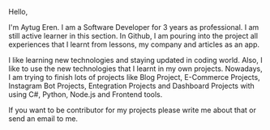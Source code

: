 Hello,

I'm Aytug Eren. I am a Software Developer for 3 years as professional. 
I am still active learner in this section. In Github, I am pouring into the project all experiences that I learnt from lessons, my company and articles as an app. 

I like learning new technologies and staying updated in coding world. 
Also, I like to use the new technologies that I learnt in my own projects. 
Nowadays, I am trying to finish lots of projects like Blog Project, E-Commerce Projects, Instagram Bot Projects, Entegration Projects and Dashboard Projects with using
C#, Python, Node.js and Frontend tools.

If you want to be contributor for my projects please write me about that or send an email to me.
